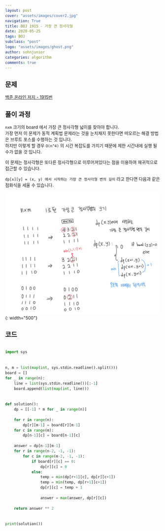 ```yaml
---
layout: post
cover: "assets/images/cover2.jpg"
navigation: True
title: BOJ 1915 - 가장 큰 정사각형
date: 2020-05-25
tags: BOJ
subclass: "post"
logo: "assets/images/ghost.png"
author: sohnjunior
categories: algorithm
comments: true
---
```


## 문제

[백준 온라인 저지 - 1915번](https://www.acmicpc.net/problem/1915)

## 풀이 과정

`nxm` 크기의 board 에서 가장 큰 정사각형 넓이를 찾아야 합니다. <br>
가장 먼저 이 문제가 동적 계획법 문제라는 것을 눈치채지 못한다면 떠오르는 해결 방법은 브루트 포스를 수행하는 것 입니다. <br>
하지만 이렇게 할 경우 `O(n^4)` 의 시간 복잡도를 가지기 때문에 제한 시간내에 실행 될 수가 없을 것 입니다. <br>

이 문제는 정사각형은 또다른 정사각형으로 이루어져있다는 점을 이용하여 재귀적으로 접근할 수 있습니다. <br>

`dp[x][y] = (x, y) 에서 시작하는 가장 큰 정사각형 변의 길이` 라고 한다면 다음과 같은 점화식을 세울 수 있습니다. <br>

![이미지](/assets/images/boj/boj-1915.jpg){: width="500"}

## 코드

```python

import sys


n, m = list(map(int, sys.stdin.readline().split()))
board = []
for _ in range(n):
    line = list(sys.stdin.readline())[:-1]
    board.append(list(map(int, line)))


def solution():
    dp = [[-1] * m for _ in range(n)]

    for r in range(n):
        dp[r][m-1] = board[r][m-1]
    for c in range(m):
        dp[n-1][c] = board[n-1][c]

    answer = dp[n-1][m-1]
    for r in range(n-2, -1, -1):
        for c in range(m-2, -1, -1):
            if board[r][c] == 0:
                dp[r][c] = 0
            else:
                temp = min(dp[r+1][c], dp[r][c+1])
                temp = min(temp, dp[r+1][c+1])
                dp[r][c] = temp + 1

                answer = max(answer, dp[r][c])

    return answer ** 2


print(solution())

```
